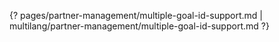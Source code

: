 {? pages/partner-management/multiple-goal-id-support.md | multilang/partner-management/multiple-goal-id-support.md ?}
